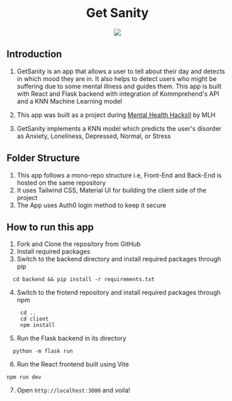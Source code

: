 <h1 align="center">Get Sanity</h1>

<p align="center">
  <img src="https://user-images.githubusercontent.com/83456083/175123357-13e7bfcc-fd7a-4a16-8a99-4796c8148eaf.png" />
</p>

## Introduction
1. GetSanity is an app that allows a user to tell about their day and detects in which mood they are in. It also helps to detect users who might be suffering due to some mental illness and guides them. This app is built with React and Flask backend with integration of Kommprehend's API and a KNN Machine Learning model

2. This app was built as a project during [Mental Health HacksII](https://mentalhealthhacksii.devpost.com/) by MLH
3. GetSanity implements a KNN model which predicts the user's disorder as Anxiety, Loneliness, Depressed, Normal, or Stress

## Folder Structure
1. This app follows a mono-repo structure i.e, Front-End and Back-End is hosted on the same repository
2. It uses Tailwind CSS, Material UI for building the client side of the project
3. The App uses Auth0 login method to keep it secure

## How to run this app

1. Fork and Clone the repository from GitHub
2. Install required packages
3. Switch to the backend directory and install required packages through pip
  ```
    cd backend && pip install -r requirements.txt
   ```
4. Switch to the frotend repository and install required packages through npm
   ```
    cd .. 
    cd client
    npm install
   ```
5. Run the Flask backend in its directory
  ```
    python -m flask run
  ```
6. Run the React frontend built using Vite
  ```
  npm run dev
  ```
7. Open  ```http://localhost:3000``` and voila!
